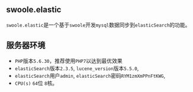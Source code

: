 swoole.elastic
---

`swoole.elastic`是一个基于`swoole`开发`mysql`数据同步到`elasticSearch`的功能。


服务器环境
---
* `PHP`版本`5.6.30`，推荐使用`PHP7`以达到最优效果
* `elasticSearch`版本`2.3.5`, `lucene_version`版本`5.5.0`, 
* `elasticSearch`用户`admin`, `elasticSearch`密码`RYM1zmXmPPnFtKWG`, 
* `CPU(s)` `64`位 `8`核。
